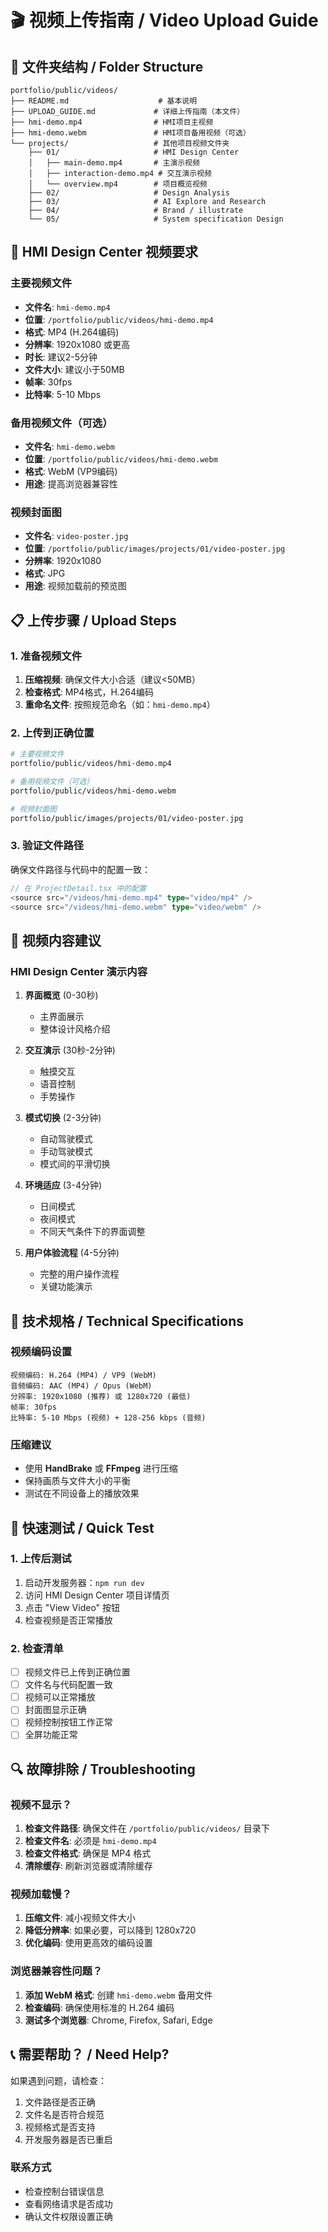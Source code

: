 # 🎬 视频上传指南 / Video Upload Guide

## 📁 文件夹结构 / Folder Structure

```
portfolio/public/videos/
├── README.md                    # 基本说明
├── UPLOAD_GUIDE.md             # 详细上传指南（本文件）
├── hmi-demo.mp4                # HMI项目主视频
├── hmi-demo.webm               # HMI项目备用视频（可选）
└── projects/                   # 其他项目视频文件夹
    ├── 01/                     # HMI Design Center
    │   ├── main-demo.mp4       # 主演示视频
    │   ├── interaction-demo.mp4 # 交互演示视频
    │   └── overview.mp4        # 项目概览视频
    ├── 02/                     # Design Analysis
    ├── 03/                     # AI Explore and Research
    ├── 04/                     # Brand / illustrate
    └── 05/                     # System specification Design
```

## 🎯 HMI Design Center 视频要求

### 主要视频文件
- **文件名**: `hmi-demo.mp4`
- **位置**: `/portfolio/public/videos/hmi-demo.mp4`
- **格式**: MP4 (H.264编码)
- **分辨率**: 1920x1080 或更高
- **时长**: 建议2-5分钟
- **文件大小**: 建议小于50MB
- **帧率**: 30fps
- **比特率**: 5-10 Mbps

### 备用视频文件（可选）
- **文件名**: `hmi-demo.webm`
- **位置**: `/portfolio/public/videos/hmi-demo.webm`
- **格式**: WebM (VP9编码)
- **用途**: 提高浏览器兼容性

### 视频封面图
- **文件名**: `video-poster.jpg`
- **位置**: `/portfolio/public/images/projects/01/video-poster.jpg`
- **分辨率**: 1920x1080
- **格式**: JPG
- **用途**: 视频加载前的预览图

## 📋 上传步骤 / Upload Steps

### 1. 准备视频文件
1. **压缩视频**: 确保文件大小合适（建议<50MB）
2. **检查格式**: MP4格式，H.264编码
3. **重命名文件**: 按照规范命名（如：`hmi-demo.mp4`）

### 2. 上传到正确位置
```bash
# 主要视频文件
portfolio/public/videos/hmi-demo.mp4

# 备用视频文件（可选）
portfolio/public/videos/hmi-demo.webm

# 视频封面图
portfolio/public/images/projects/01/video-poster.jpg
```

### 3. 验证文件路径
确保文件路径与代码中的配置一致：
```typescript
// 在 ProjectDetail.tsx 中的配置
<source src="/videos/hmi-demo.mp4" type="video/mp4" />
<source src="/videos/hmi-demo.webm" type="video/webm" />
```

## 🎨 视频内容建议

### HMI Design Center 演示内容
1. **界面概览** (0-30秒)
   - 主界面展示
   - 整体设计风格介绍

2. **交互演示** (30秒-2分钟)
   - 触摸交互
   - 语音控制
   - 手势操作

3. **模式切换** (2-3分钟)
   - 自动驾驶模式
   - 手动驾驶模式
   - 模式间的平滑切换

4. **环境适应** (3-4分钟)
   - 日间模式
   - 夜间模式
   - 不同天气条件下的界面调整

5. **用户体验流程** (4-5分钟)
   - 完整的用户操作流程
   - 关键功能演示

## 🔧 技术规格 / Technical Specifications

### 视频编码设置
```
视频编码: H.264 (MP4) / VP9 (WebM)
音频编码: AAC (MP4) / Opus (WebM)
分辨率: 1920x1080 (推荐) 或 1280x720 (最低)
帧率: 30fps
比特率: 5-10 Mbps (视频) + 128-256 kbps (音频)
```

### 压缩建议
- 使用 **HandBrake** 或 **FFmpeg** 进行压缩
- 保持画质与文件大小的平衡
- 测试在不同设备上的播放效果

## 🚀 快速测试 / Quick Test

### 1. 上传后测试
1. 启动开发服务器：`npm run dev`
2. 访问 HMI Design Center 项目详情页
3. 点击 "View Video" 按钮
4. 检查视频是否正常播放

### 2. 检查清单
- [ ] 视频文件已上传到正确位置
- [ ] 文件名与代码配置一致
- [ ] 视频可以正常播放
- [ ] 封面图显示正确
- [ ] 视频控制按钮工作正常
- [ ] 全屏功能正常

## 🔍 故障排除 / Troubleshooting

### 视频不显示？
1. **检查文件路径**: 确保文件在 `/portfolio/public/videos/` 目录下
2. **检查文件名**: 必须是 `hmi-demo.mp4`
3. **检查文件格式**: 确保是 MP4 格式
4. **清除缓存**: 刷新浏览器或清除缓存

### 视频加载慢？
1. **压缩文件**: 减小视频文件大小
2. **降低分辨率**: 如果必要，可以降到 1280x720
3. **优化编码**: 使用更高效的编码设置

### 浏览器兼容性问题？
1. **添加 WebM 格式**: 创建 `hmi-demo.webm` 备用文件
2. **检查编码**: 确保使用标准的 H.264 编码
3. **测试多个浏览器**: Chrome, Firefox, Safari, Edge

## 📞 需要帮助？ / Need Help?

如果遇到问题，请检查：
1. 文件路径是否正确
2. 文件名是否符合规范
3. 视频格式是否支持
4. 开发服务器是否已重启

### 联系方式
- 检查控制台错误信息
- 查看网络请求是否成功
- 确认文件权限设置正确 